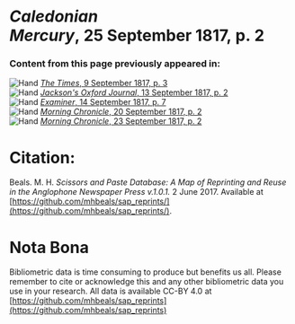 # *Caledonian Mercury*, 25 September 1817, p. 2  
  
### Content from this page previously appeared in:  
![Hand](http://scissorsandpaste.net/wp-content/uploads/2017/06/smallhandpointer.png) [*The Times*, 9 September 1817, p. 3](https://mhbeals.github.io/sap_html/The-Times/The-Times-9-September-1817-p-3)  
![Hand](http://scissorsandpaste.net/wp-content/uploads/2017/06/smallhandpointer.png) [*Jackson's Oxford Journal*, 13 September 1817, p. 2](https://mhbeals.github.io/sap_html/Jackson's-Oxford-Journal/Jackson's-Oxford-Journal-13-September-1817-p-2)  
![Hand](http://scissorsandpaste.net/wp-content/uploads/2017/06/smallhandpointer.png) [*Examiner*, 14 September 1817, p. 7](https://mhbeals.github.io/sap_html/Examiner/Examiner-14-September-1817-p-7)  
![Hand](http://scissorsandpaste.net/wp-content/uploads/2017/06/smallhandpointer.png) [*Morning Chronicle*, 20 September 1817, p. 2](https://mhbeals.github.io/sap_html/Morning-Chronicle/Morning-Chronicle-20-September-1817-p-2)  
![Hand](http://scissorsandpaste.net/wp-content/uploads/2017/06/smallhandpointer.png) [*Morning Chronicle*, 23 September 1817, p. 2](https://mhbeals.github.io/sap_html/Morning-Chronicle/Morning-Chronicle-23-September-1817-p-2)  


# Citation: 

Beals. M. H. *Scissors and Paste Database: A Map of Reprinting and Reuse in the Anglophone Newspaper Press v.1.0.1.* 2 June 2017. Available at [https://github.com/mhbeals/sap_reprints/](https://github.com/mhbeals/sap_reprints/). 

# Nota Bona

Bibliometric data is time consuming to produce but benefits us all. Please remember to cite or acknowledge this and any other bibliometric data you use in your research. All data is available CC-BY 4.0 at [https://github.com/mhbeals/sap_reprints](https://github.com/mhbeals/sap_reprints)